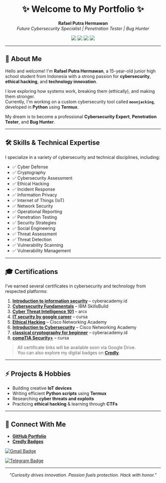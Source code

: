 <h1 align="center">✨ Welcome to My Portfolio ✨</h1>

<p align="center">
  <b>Rafael Putra Hermawan</b>  
  <br>
  <i>Future Cybersecurity Specialist | Penetration Tester | Bug Hunter</i>
</p>

<p align="center">
  <img src="https://img.shields.io/badge/Age-15-blueviolet" />
  <img src="https://img.shields.io/badge/Grade-9th%20Grade%20Student-orange" />
  <img src="https://img.shields.io/badge/Location-Indonesia-lightblue" />
  <img src="https://img.shields.io/badge/Goal-Securing%20the%20Future-red" />
</p>

---

## 🌟 About Me

Hello and welcome! I'm **Rafael Putra Hermawan**, a 15-year-old junior high school student from Indonesia with a strong passion for **cybersecurity**, **ethical hacking**, and **technology innovation**.

I love exploring how systems work, breaking them (ethically), and making them stronger.  
Currently, I'm working on a custom cybersecurity tool called **`moonjacking`**, developed in **Python** using **Termux**.

My dream is to become a professional **Cybersecurity Expert**, **Penetration Tester**, and **Bug Hunter**.

---

## 🛠️ Skills & Technical Expertise

I specialize in a variety of cybersecurity and technical disciplines, including:

- ✅ Cyber Defense  
- ✅ Cryptography  
- ✅ Cybersecurity Assessment  
- ✅ Ethical Hacking  
- ✅ Incident Response  
- ✅ Information Privacy  
- ✅ Internet of Things (IoT)  
- ✅ Network Security  
- ✅ Operational Reporting  
- ✅ Penetration Testing  
- ✅ Security Strategies  
- ✅ Social Engineering  
- ✅ Threat Assessment  
- ✅ Threat Detection  
- ✅ Vulnerability Scanning  
- ✅ Vulnerability Management  

---

## 🎓 Certifications

I’ve earned several certificates in cybersecurity and technology from respected platforms:

1. [**Introduction to information security**](https://drive.google.com/file/d/1IMgvXuK3cWi_RkvLy3TALxH-a70GBHK1/view?usp=drivesdk) – cyberacademy.id  
2. [**Cybersecurity Fundamentals**](https://drive.google.com/file/d/1IGKSnh6uWk66aXxvCZp1Loyt6MuYoxWD/view?usp=drivesdk) – IBM SkillsBuild  
3. [**Cyber Threat Intelligence 101**](https://drive.google.com/file/d/1IEWZXx2UhJFfMAJG0TugHVDBF-EGnYAL/view?usp=drivesdk) – arcx  
4. [**IT security by google career**](https://drive.google.com/file/d/1IM3hW6pS5n1UHbF40vedIeiaDSksS3h9/view?usp=drivesdk) – cursa  
5. [**Ethical Hacking**](https://drive.google.com/file/d/1IDUosUG-tzHrLfXwRKQJQNXw2hV-k8L-/view?usp=drivesdk) – Cisco Networking Academy  
6. [**Introduction to Cybersecurity**](https://drive.google.com/file/d/1IKV0eZimygYesrlorfIPLDqTFdO6gEln/view?usp=drivesdk) – Cisco Networking Academy  
7. [**classical cryptography for beginner**](https://drive.google.com/file/d/1IIcNsFPn57s2ZfXjCS_hpLPVR0Erw_NN/view?usp=drivesdk) – cyberacademy.id  
8. [**compTIA Security+**](https://drive.google.com/file/d/1IDkMq32zQlzlmhX_g62dFYQtHqbBYVoy/view?usp=drivesdk) – cursa

> All certificate links will be available soon via Google Drive.  
> You can also explore my digital badges on [**Credly**](https://www.credly.com/users/rafael-putra-hermawan).

---

## ⚡ Projects & Hobbies

- Building creative **IoT devices**  
- Writing efficient **Python scripts** using **Termux**  
- Researching **cyber threats and exploits**  
- Practicing **ethical hacking** & learning through **CTFs**

---

## 🔗 Connect With Me

- [**GitHub Portfolio**](https://github.com/TheRealRafael00/TheRealRafael00/blob/main/README.md)  
- [**Credly Badges**](https://www.credly.com/users/rafael-putra-hermawan)

[![Gmail Badge](https://img.shields.io/badge/Gmail-privacyisdignity@gmail.com-red?style=for-the-badge&logo=gmail&logoColor=white)](mailto:privacyisdignity@gmail.com)

[![Telegram Badge](https://img.shields.io/badge/Telegram-@mumyzR-2CA5E0?style=for-the-badge&logo=telegram&logoColor=white)](https://t.me/mumyzR)

---

<p align="center">
  <i>“Curiosity drives innovation. Passion fuels protection. Hack with honor.”</i>  
</p>
